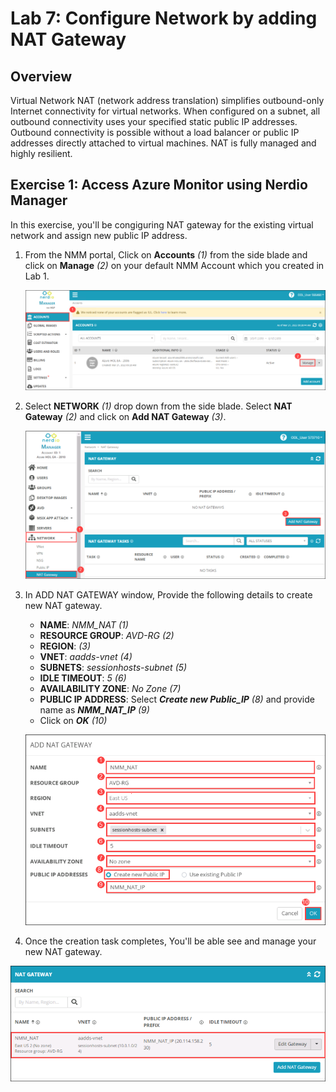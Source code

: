 # Lab 7: Configure Network by adding NAT Gateway

## Overview

Virtual Network NAT (network address translation) simplifies outbound-only Internet connectivity for virtual networks. When configured on a subnet, all outbound connectivity uses your specified static public IP addresses. Outbound connectivity is possible without a load balancer or public IP addresses directly attached to virtual machines. NAT is fully managed and highly resilient.

## Exercise 1: Access Azure Monitor using Nerdio Manager

In this exercise, you'll be congiguring NAT gateway for the existing virtual network and assign new public IP address.

1. From the NMM portal, Click on **Accounts** *(1)* from the side blade and click on **Manage** *(2)* on your default NMM Account which you created in Lab 1.

   ![](media/2s1.png)
   
1. Select **NETWORK** *(1)* drop down from the side blade. Select **NAT Gateway** *(2)* and click on **Add NAT Gateway** *(3)*.

   ![](media/10s1.png)
   
1. In ADD NAT GATEWAY window, Provide the following details to create new NAT gateway.

   - **NAME**: *NMM_NAT (1)*
   - **RESOURCE GROUP**: *AVD-RG (2)*
   - **REGION**: *<inject key="Resource group Location" /> (3)*
   - **VNET**: *aadds-vnet (4)*
   - **SUBNETS**: *sessionhosts-subnet (5)*
   - **IDLE TIMEOUT**: *5 (6)*
   - **AVAILABILITY ZONE**: *No Zone (7)*
   - **PUBLIC IP ADDRESS**: Select ***Create new Public_IP*** *(8)* and provide name as ***NMM_NAT_IP*** *(9)*
   - Click on ***OK*** *(10)*

   ![](media/10s2.png)
   
1. Once the creation task completes, You'll be able see and manage your new NAT gateway.

  ![](media/10s3.png)
